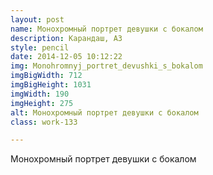 ```yaml
---
layout: post
name: Монохромный портрет девушки с бокалом
description: Карандаш, А3
style: pencil
date: 2014-12-05 10:12:22
img: Monohromnyj_portret_devushki_s_bokalom
imgBigWidth: 712
imgBigHeight: 1031
imgWidth: 190
imgHeight: 275
alt: Монохромный портрет девушки с бокалом
class: work-133 

---
```


Монохромный портрет девушки с бокалом